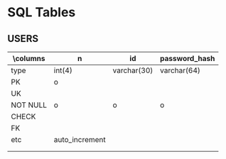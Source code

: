 # SQL Tables

## USERS

| \columns | n              | id          | password_hash |
| -------- | -------------- | ----------- | ------------- |
| type     | int(4)         | varchar(30) | varchar(64)   |
| PK       | o              |             |               |
| UK       |                |             |               |
| NOT NULL | o              | o           | o             |
| CHECK    |                |             |               |
| FK       |                |             |               |
| etc      | auto_increment |             |               |
|          |                |             |               |
|          |                |             |               |